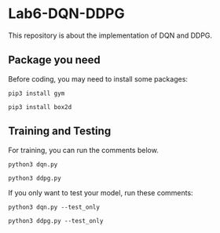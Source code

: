 # Lab6-DQN-DDPG
This repository is about the implementation of DQN and DDPG.
## Package you need
Before coding, you may need to install some packages:
```
pip3 install gym
```
```
pip3 install box2d
```
## Training and Testing
For training, you can run the comments below.
```
python3 dqn.py
```
```
python3 ddpg.py
```
If you only want to test your model, run these comments:
```
python3 dqn.py --test_only
```
```
python3 ddpg.py --test_only
```

